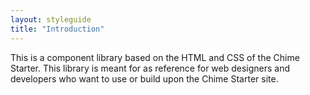 ```yaml
---
layout: styleguide
title: "Introduction"
---
```


This is a component library based on the HTML and CSS of the Chime Starter. This library is meant for as reference for web designers and developers who want to use or build upon the Chime Starter site. 